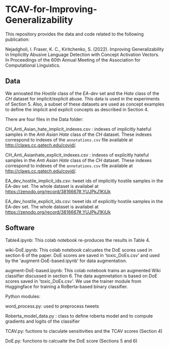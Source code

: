 # TCAV-for-Improving-Generalizability

This repository provides the data and code related to the following publication: 

Nejadgholi, I. Fraser, K. C., Kiritchenko, S. (2022). Improving Generalizability in Implicitly Abusive Language Detection with Concept Activation Vectors. In Proceedings of the 60th Annual Meeting of the Association for Computational Linguistics. 

## Data

We annoated the _Hostile_ class of the _EA-dev_ set and the _Hate_ class of the _CH_ dataset for implicit/explicit abuse. This data is used in the experiments of Section 5. Also, a subset of these datasets are used as concept examples to define the implicit and explicit concepts as described in Section 4. 

There are four files in the Data folder:

CH_Anti_Asian_hate_implicit_indexes.csv : indexes of implicitly hateful samples in the _Anti Asian Hate_ class of the _CH_ dataset. These indexes correspond to indexes of the `annotations.csv` file available at http://claws.cc.gatech.edu/covid/. 

CH_Anti_Asianhate_explicit_indexes.csv : indexes of explicitly hateful samples in the _Anti Asian Hate_ class of the _CH_ dataset. These indexes correspond to indexes of the `annotations.csv` file available at http://claws.cc.gatech.edu/covid/. 


EA_dev_hostile_implicit_ids.csv: tweet ids of implicitly hostile samples in the EA-dev set. The whole dataset is availabel at https://zenodo.org/record/3816667#.YUJPkJ1KiUk

EA_dev_hostile_explicit_ids.csv: tweet ids of explicitly hostile samples in the EA-dev set. The whole dataset is availabel at https://zenodo.org/record/3816667#.YUJPkJ1KiUk

## Software

Table4.ipynb: This colab notebook re-produces the results in Table 4. 

wiki-DoE.ipynb: This colab notebook calcuates the DoE scores used in section 6 of the paper. DoE scores are saved in 'toxic_DoEs.csv' and used by the 'augment-DoE-based.ipynb' for data augmentation. 

augment-DoE-based.ipynb: This colab notebook trains an augmented Wiki classifier discussed in section 6. The data augmnetation is based on DoE scores saved in 'toxic_DoEs.csv'. We use the trainer module from Huggingface for training a RoBerta-based binary classifier. 




Python modules:
 
word_process.py: used to preprocess tweets 

Roberta_model_data.py : class to define roberta model and to compute gradients and logits of the classifier

TCAV.py: fuctions to claculate sensitivities and the TCAV scores (Section 4) 

DoE.py: functions to calcualte the DoE score (Sections 5 and 6)
